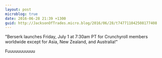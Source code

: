 ```yaml
---
layout: post
microblog: true
date: 2016-06-28 21:39 +1300
guid: http://JacksonOfTrades.micro.blog/2016/06/28/t747711042508177408.html
---
```

"Berserk launches Friday, July 1 at 7:30am PT for Crunchyroll members worldwide except for Asia, New Zealand, and Australia!" 

Fuuuuuuuuuuu
